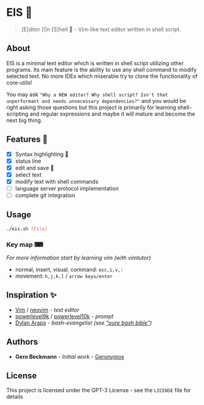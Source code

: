 # EIS 🍦

> [E]ditor [I]n [S]hell 🍦 - Vim-like text editor written in shell script. 

## About

EIS is a minimal text editor which is written in shell script utilizing other programs. Its main feature is the ability to use any shell command to modify selected text. No more IDEs which miserable try to clone the functionality of core-utils! 

You may ask `"Why a NEW editor? Why shell script? Isn't that unperformant and needs unnecessary dependencies?"` and you would be right asking those questions but this project is primarily for learning shell-scripting and regular expressions and maybe it will mature and become the next big thing. 

## Features 🏁

- [X] Syntax highlighting 🌈
- [X] status line
- [X] edit and save 📝
- [X] select text
- [X] modify text with shell commands
- [ ] language server protocol implementation
- [ ] complete git integration

## Usage 

```sh
./eis.sh [File]
```

### Key map ⌨
*For more information start by learning vim (with vimtutor)*
- normal, insert, visual, command: `esc,i,v,:`
- movement: `h,j,k,l` / `arrow keys/enter` 

## Inspiration ✨

- [Vim](https://www.vim.org/) / [neovim](https://neovim.io/) - *text editor*
- [powerlevel9k](https://github.com/Powerlevel9k/powerlevel9k) / [powerlevel10k](https://github.com/romkatv/powerlevel10k) - *prompt*
- [Dylan Araps](https://github.com/dylanaraps) - *bash-evangelist (see ["pure bash bible"](https://github.com/dylanaraps/pure-bash-bible))*

## Authors

- **Gero Beckmann** - *Initial work* - [Geronymos](https://github.com/Geronymos)

## License

This project is licensed under the GPT-3 License - see the `LICENSE` file for details
